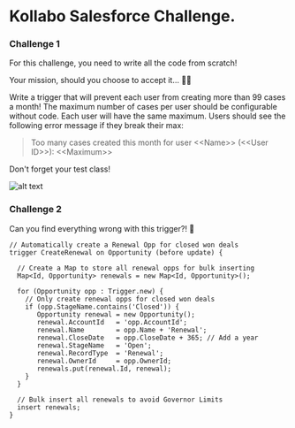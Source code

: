 # Kollabo Salesforce Challenge. 

### Challenge 1
For this challenge, you need to write all the code from scratch!

Your mission, should you choose to accept it… 👨‍💻

Write a trigger that will prevent each user from creating more than 99 cases a month!
The maximum number of cases per user should be configurable without code. Each user will have the same maximum.
Users should see the following error message if they break their max:

> Too many cases created this month for user \<\<Name\>\> (\<\<User ID\>\>): \<\<Maximum\>\>
> 
Don't forget your test class!

![alt text](https://img.kollabo.ch/github/Coding%20Challenge%201.png)

### Challenge 2
Can you find everything wrong with this trigger?! 👀
```
// Automatically create a Renewal Opp for closed won deals
trigger CreateRenewal on Opportunity (before update) {

  // Create a Map to store all renewal opps for bulk inserting
  Map<Id, Opportunity> renewals = new Map<Id, Opportunity>();

  for (Opportunity opp : Trigger.new) {
    // Only create renewal opps for closed won deals
    if (opp.StageName.contains('Closed')) {
       Opportunity renewal = new Opportunity();
       renewal.AccountId   = 'opp.AccountId';
       renewal.Name        = opp.Name + 'Renewal';
       renewal.CloseDate   = opp.CloseDate + 365; // Add a year
       renewal.StageName   = 'Open';
       renewal.RecordType  = 'Renewal';
       renewal.OwnerId     = opp.OwnerId;
       renewals.put(renewal.Id, renewal);
    }
  }

  // Bulk insert all renewals to avoid Governor Limits
  insert renewals;
}
```
 
